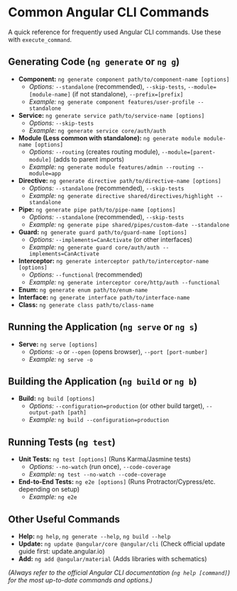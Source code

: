 # Common Angular CLI Commands

A quick reference for frequently used Angular CLI commands. Use these with `execute_command`.

## Generating Code (`ng generate` or `ng g`)

*   **Component:** `ng generate component path/to/component-name [options]`
    *   *Options:* `--standalone` (recommended), `--skip-tests`, `--module=[module-name]` (if not standalone), `--prefix=[prefix]`
    *   *Example:* `ng generate component features/user-profile --standalone`
*   **Service:** `ng generate service path/to/service-name [options]`
    *   *Options:* `--skip-tests`
    *   *Example:* `ng generate service core/auth/auth`
*   **Module (Less common with standalone):** `ng generate module module-name [options]`
    *   *Options:* `--routing` (creates routing module), `--module=[parent-module]` (adds to parent imports)
    *   *Example:* `ng generate module features/admin --routing --module=app`
*   **Directive:** `ng generate directive path/to/directive-name [options]`
    *   *Options:* `--standalone` (recommended), `--skip-tests`
    *   *Example:* `ng generate directive shared/directives/highlight --standalone`
*   **Pipe:** `ng generate pipe path/to/pipe-name [options]`
    *   *Options:* `--standalone` (recommended), `--skip-tests`
    *   *Example:* `ng generate pipe shared/pipes/custom-date --standalone`
*   **Guard:** `ng generate guard path/to/guard-name [options]`
    *   *Options:* `--implements=CanActivate` (or other interfaces)
    *   *Example:* `ng generate guard core/auth/auth --implements=CanActivate`
*   **Interceptor:** `ng generate interceptor path/to/interceptor-name [options]`
    *   *Options:* `--functional` (recommended)
    *   *Example:* `ng generate interceptor core/http/auth --functional`
*   **Enum:** `ng generate enum path/to/enum-name`
*   **Interface:** `ng generate interface path/to/interface-name`
*   **Class:** `ng generate class path/to/class-name`

## Running the Application (`ng serve` or `ng s`)

*   **Serve:** `ng serve [options]`
    *   *Options:* `-o` or `--open` (opens browser), `--port [port-number]`
    *   *Example:* `ng serve -o`

## Building the Application (`ng build` or `ng b`)

*   **Build:** `ng build [options]`
    *   *Options:* `--configuration=production` (or other build target), `--output-path [path]`
    *   *Example:* `ng build --configuration=production`

## Running Tests (`ng test`)

*   **Unit Tests:** `ng test [options]` (Runs Karma/Jasmine tests)
    *   *Options:* `--no-watch` (run once), `--code-coverage`
    *   *Example:* `ng test --no-watch --code-coverage`
*   **End-to-End Tests:** `ng e2e [options]` (Runs Protractor/Cypress/etc. depending on setup)
    *   *Example:* `ng e2e`

## Other Useful Commands

*   **Help:** `ng help`, `ng generate --help`, `ng build --help`
*   **Update:** `ng update @angular/core @angular/cli` (Check official update guide first: update.angular.io)
*   **Add:** `ng add @angular/material` (Adds libraries with schematics)

*(Always refer to the official Angular CLI documentation (`ng help [command]`) for the most up-to-date commands and options.)*